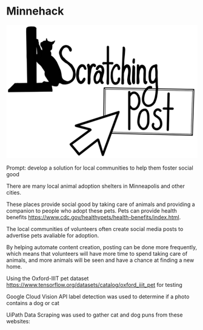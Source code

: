 # Minnehack
![scratching post logo](https://github.com/MOLLYBAS/Scratching-Post/blob/master/assets/logo1.png)

Prompt:  develop a solution for local communities to help them foster social good

There are many local animal adoption shelters in Minneapolis and other cities.

These places provide social good by taking care of animals and providing a companion to people who adopt these pets.  Pets can provide health benefits https://www.cdc.gov/healthypets/health-benefits/index.html.

The local communities of volunteers often create social media posts to advertise pets avaliable for adoption.

By helping automate content creation, posting can be done more frequently, which means that volunteers will have more time to spend taking care of animals, and more animals will be seen and have a chance at finding a new home.

Using the Oxford-IIIT pet dataset https://www.tensorflow.org/datasets/catalog/oxford_iiit_pet for testing

Google Cloud Vision API label detection was used to determine if a photo contains a dog or cat

UiPath Data Scraping was used to gather cat and dog puns from these websites:
